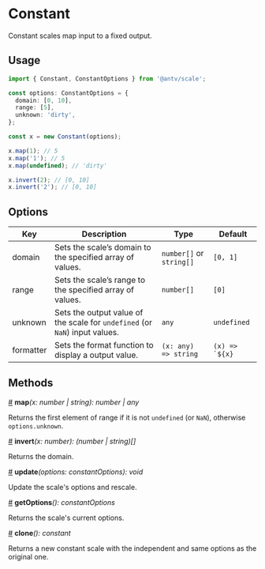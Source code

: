 # Constant

Constant scales map input to a fixed output.

## Usage

```ts
import { Constant, ConstantOptions } from '@antv/scale';

const options: ConstantOptions = {
  domain: [0, 10],
  range: [5],
  unknown: 'dirty',
};

const x = new Constant(options);

x.map(1); // 5
x.map('1'); // 5
x.map(undefined); // 'dirty'

x.invert(2); // [0, 10]
x.invert('2'); // [0, 10]
```

## **Options**

| Key | Description | Type | Default|  
| ----| ----------- | -----| -------|
| domain | Sets the scale’s domain to the specified array of values. | `number[]` or `string[]` | `[0, 1]` |
| range | Sets the scale’s range to the specified array of values. | `number[]` | `[0]` |
| unknown | Sets the output value of the scale for `undefined` (or `NaN`) input values. | `any` | `undefined` |
| formatter | Sets the format function to display a output value. | `(x: any) => string` | ```(x) => `${x}```|

## Methods

<a name="constant_map" href="#constant_map">#</a> **map**<i>(x: number | string): number | any</i>

Returns the first element of range if it is not `undefined` (or `NaN`), otherwise `options.unknown`.

<a name="constant_invert" href="#constant_invert">#</a> **invert**<i>(x: number): (number | string)[]</i>

Returns the domain.

<a name="constant_update" href="#constant_update">#</a> **update**<i>(options: constantOptions): void</i>

Update the scale's options and rescale.

<a name="constant_getOptions" href="#constant_getOptions">#</a> **getOptions**<i>(): constantOptions</i>

Returns the scale's current options.

<a name="constant_clone" href="#constant_clone">#</a> **clone**<i>(): constant</i>

Returns a new constant scale with the independent and same options as the original one.
